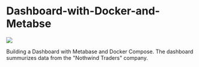 # Dashboard-with-Docker-and-Metabse

![](dashboard.gif)

Building a Dashboard with Metabase and Docker Compose. The dashboard summurizes data from the "Nothwind Traders" company.
